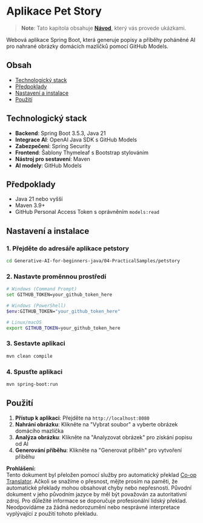 <!--
CO_OP_TRANSLATOR_METADATA:
{
  "original_hash": "c1ac1fbe111c9882e869f1453b915a17",
  "translation_date": "2025-07-25T10:02:19+00:00",
  "source_file": "04-PracticalSamples/petstory/README.md",
  "language_code": "cs"
}
-->
# Aplikace Pet Story

>**Note**: Tato kapitola obsahuje [**Návod**](./TUTORIAL.md), který vás provede ukázkami.

Webová aplikace Spring Boot, která generuje popisy a příběhy poháněné AI pro nahrané obrázky domácích mazlíčků pomocí GitHub Models.

## Obsah

- [Technologický stack](../../../../04-PracticalSamples/petstory)
- [Předpoklady](../../../../04-PracticalSamples/petstory)
- [Nastavení a instalace](../../../../04-PracticalSamples/petstory)
- [Použití](../../../../04-PracticalSamples/petstory)

## Technologický stack

- **Backend**: Spring Boot 3.5.3, Java 21
- **Integrace AI**: OpenAI Java SDK s GitHub Models
- **Zabezpečení**: Spring Security
- **Frontend**: Šablony Thymeleaf s Bootstrap stylováním
- **Nástroj pro sestavení**: Maven
- **AI modely**: GitHub Models

## Předpoklady

- Java 21 nebo vyšší
- Maven 3.9+
- GitHub Personal Access Token s oprávněním `models:read`

## Nastavení a instalace

### 1. Přejděte do adresáře aplikace petstory
```bash
cd Generative-AI-for-beginners-java/04-PracticalSamples/petstory
```

### 2. Nastavte proměnnou prostředí
   ```bash
   # Windows (Command Prompt)
   set GITHUB_TOKEN=your_github_token_here
   
   # Windows (PowerShell)
   $env:GITHUB_TOKEN="your_github_token_here"
   
   # Linux/macOS
   export GITHUB_TOKEN=your_github_token_here
   ```

### 3. Sestavte aplikaci
```bash
mvn clean compile
```

### 4. Spusťte aplikaci
```bash
mvn spring-boot:run
```

## Použití

1. **Přístup k aplikaci**: Přejděte na `http://localhost:8080`
2. **Nahrání obrázku**: Klikněte na "Vybrat soubor" a vyberte obrázek domácího mazlíčka
3. **Analýza obrázku**: Klikněte na "Analyzovat obrázek" pro získání popisu od AI
4. **Generování příběhu**: Klikněte na "Generovat příběh" pro vytvoření příběhu

**Prohlášení:**  
Tento dokument byl přeložen pomocí služby pro automatický překlad [Co-op Translator](https://github.com/Azure/co-op-translator). Ačkoli se snažíme o přesnost, mějte prosím na paměti, že automatické překlady mohou obsahovat chyby nebo nepřesnosti. Původní dokument v jeho původním jazyce by měl být považován za autoritativní zdroj. Pro důležité informace se doporučuje profesionální lidský překlad. Neodpovídáme za žádná nedorozumění nebo nesprávné interpretace vyplývající z použití tohoto překladu.